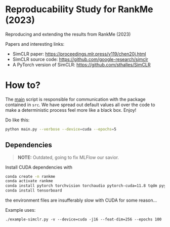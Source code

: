 # Reproducability Study for RankMe (2023)
Reproducing and extending the results from RankMe (2023)

Papers and interesting links:

* SimCLR paper: https://proceedings.mlr.press/v119/chen20j.html
* SimCLR source code: https://github.com/google-research/simclr
* A PyTorch version of SimCLR: https://github.com/sthalles/SimCLR

# How to?

The [main](main.py) script is responsible for communication with the package contained in `src`.
We have spread out default values all over the code to make a deterministic process feel more like a black box. Enjoy!

Do like this:
```bash
python main.py --verbose --device=cuda --epochs=5
```

## Dependencies

> **NOTE:** Outdated, going to fix MLFlow our savior.


Install CUDA dependencies with
```sh
conda create -n rankme
conda activate rankme
conda install pytorch torchvision torchaudio pytorch-cuda=11.8 tqdm pyyaml -c pytorch -c nvidia
conda install tensorboard
```
the environment files are insufferably slow with CUDA for some reason...


Example uses:
```
./example-simclr.py -v --device=cuda -j16 --feat-dim=256 --epochs 100
```

